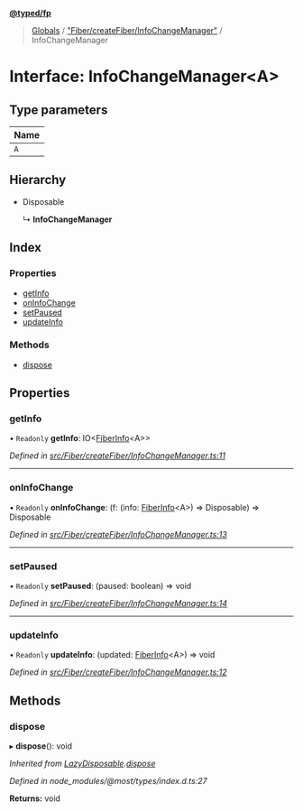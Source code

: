 **[@typed/fp](../README.md)**

> [Globals](../globals.md) / ["Fiber/createFiber/InfoChangeManager"](../modules/_fiber_createfiber_infochangemanager_.md) / InfoChangeManager

# Interface: InfoChangeManager\<A>

## Type parameters

Name |
------ |
`A` |

## Hierarchy

* Disposable

  ↳ **InfoChangeManager**

## Index

### Properties

* [getInfo](_fiber_createfiber_infochangemanager_.infochangemanager.md#getinfo)
* [onInfoChange](_fiber_createfiber_infochangemanager_.infochangemanager.md#oninfochange)
* [setPaused](_fiber_createfiber_infochangemanager_.infochangemanager.md#setpaused)
* [updateInfo](_fiber_createfiber_infochangemanager_.infochangemanager.md#updateinfo)

### Methods

* [dispose](_fiber_createfiber_infochangemanager_.infochangemanager.md#dispose)

## Properties

### getInfo

• `Readonly` **getInfo**: IO\<[FiberInfo](../modules/_fiber_fiber_.md#fiberinfo)\<A>>

*Defined in [src/Fiber/createFiber/InfoChangeManager.ts:11](https://github.com/TylorS/typed-fp/blob/559f273/src/Fiber/createFiber/InfoChangeManager.ts#L11)*

___

### onInfoChange

• `Readonly` **onInfoChange**: (f: (info: [FiberInfo](../modules/_fiber_fiber_.md#fiberinfo)\<A>) => Disposable) => Disposable

*Defined in [src/Fiber/createFiber/InfoChangeManager.ts:13](https://github.com/TylorS/typed-fp/blob/559f273/src/Fiber/createFiber/InfoChangeManager.ts#L13)*

___

### setPaused

• `Readonly` **setPaused**: (paused: boolean) => void

*Defined in [src/Fiber/createFiber/InfoChangeManager.ts:14](https://github.com/TylorS/typed-fp/blob/559f273/src/Fiber/createFiber/InfoChangeManager.ts#L14)*

___

### updateInfo

• `Readonly` **updateInfo**: (updated: [FiberInfo](../modules/_fiber_fiber_.md#fiberinfo)\<A>) => void

*Defined in [src/Fiber/createFiber/InfoChangeManager.ts:12](https://github.com/TylorS/typed-fp/blob/559f273/src/Fiber/createFiber/InfoChangeManager.ts#L12)*

## Methods

### dispose

▸ **dispose**(): void

*Inherited from [LazyDisposable](_disposable_exports_.lazydisposable.md).[dispose](_disposable_exports_.lazydisposable.md#dispose)*

*Defined in node_modules/@most/types/index.d.ts:27*

**Returns:** void
